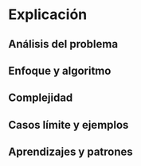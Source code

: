 # Explicación

## Análisis del problema

## Enfoque y algoritmo

## Complejidad

## Casos límite y ejemplos

## Aprendizajes y patrones
